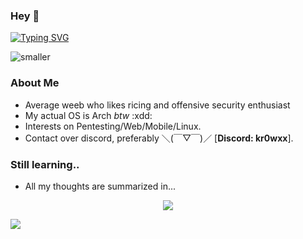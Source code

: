 <!--horizontal divider(gradiant)-->
<!--h1 without bottom border-->
### Hey 👋
[![Typing SVG](https://readme-typing-svg.herokuapp.com?font=Fira+Code&pause=1000&color=62F7A8&random=false&width=435&lines=%F0%9D%98%8B%F0%9D%98%A6%F0%9D%98%A2%F0%9D%98%B3+%F0%9D%98%8E%F0%9D%98%B0%F0%9D%98%A5%2C+%F0%9D%98%A5%F0%9D%98%A6%F0%9D%98%A2%F0%9D%98%B3+%F0%9D%98%8E%F0%9D%98%B0%F0%9D%98%A5%2C+%F0%9D%98%B5%F0%9D%98%AA%F0%9D%98%AF%F0%9D%98%AC%F0%9D%98%AD%F0%9D%98%A6+%F0%9D%98%A9%F0%9D%98%B0%F0%9D%98%BA+%E2%88%86)](https://git.io/typing-svg)


![smaller](https://github.com/archkr0w/archkr0w/assets/126942746/f5d9a1f7-bdc7-41be-9d1c-72952262c088)




<!--Intro start-->
### About Me
- Average weeb who likes ricing and offensive security enthusiast
- My actual OS is Arch _btw_ :xdd:
- Interests on Pentesting/Web/Mobile/Linux.
- Contact over discord, preferably ＼(￣▽￣)／
[**Discord: kr0wxx**].

<!--Intro end-->

### Still learning..
- All my thoughts are summarized in...
<p align="center">
  <a href="https://skillicons.dev">
    <img src="https://skillicons.dev/icons?i=linux,c,cpp,python,bash,powershell,neovim,vim,visualstudio,vscode,arch,windows&perline=14" />
  </a>
</p>

<!--horizontal divider(gradiant)-->
<img src="https://user-images.githubusercontent.com/73097560/115834477-dbab4500-a447-11eb-908a-139a6edaec5c.gif">

